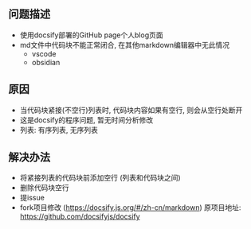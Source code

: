 ## 问题描述
- 使用docsify部署的GitHub page个人blog页面
- md文件中代码块不能正常闭合, 在其他markdown编辑器中无此情况
	- vscode
	- obsidian

## 原因
- 当代码块紧接(不空行)列表时, 代码块内容如果有空行, 则会从空行处断开
- 这是docsify的程序问题, 暂无时间分析修改
- 列表: 有序列表, 无序列表

## 解决办法
- 将紧接列表的代码块前添加空行 (列表和代码块之间)
- 删除代码块空行
- 提issue
- fork项目修改 (https://docsify.js.org/#/zh-cn/markdown)
原项目地址: https://github.com/docsifyjs/docsify